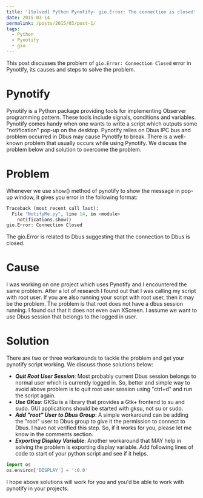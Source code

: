 ```yaml
---
title: '[Solved] Python Pynotify- gio.Error: The connection is closed'
date: 2015-03-14
permalink: /posts/2015/03/post-1/
tags:
  - Python
  - Pynotify
  - gio
---
```

This post discusses the problem of `gio.Error: Connection Closed` error in Pynotify, its causes and steps to solve the problem. 


Pynotify
======
Pynotify is a Python package providing tools for implementing Observer programming pattern. These tools include signals, conditions and variables. Pynotify comes handy when one wants to write a script which outputs some "notification" pop-up on the desktop. Pynotify relies on Dbus IPC bus and problem occurred in Dbus may cause Pynotify to break. There is a well-known problem that usually occurs while using Pynotify. We discuss the problem below and solution to overcome the problem.

Problem
======
Whenever we use show() method of pynotify to show the message in pop-up window, it gives you error in the following format:
```python
Traceback (most recent call last):
  File "NotifyMe.py", line 14, in <module>
    notifications.show()
gio.Error: Connection Closed
```
The gio.Error is related to Dbus suggesting that the connection to Dbus is closed. 

Cause
=====
I was working on one project which uses Pynotify and I encountered the same problem. After a lot of research I found out that I was calling my script with root user. If you are also running your script with root user, then it may be the problem. The problem is that root does not have a dbus session running. I found out that it does not even own XScreen. I assume we want to use Dbus session that belongs to the logged in user.

Solution
======
There are two or three workarounds to tackle the problem and get your pynotify script working. We discuss those solutions below:
  * ***Quit Root User Session***: Most probably current Dbus session belongs to normal user which is currently logged in. So, better and simple way to avoid above problem is to quit root user session using "ctrl+d" and run the script again. 
  * ***Use GKsu***: GKSu is a library that provides a Gtk+ frontend to su and sudo. GUI applications should be started with gksu, not su or sudo.
  * ***Add "root" User to Dbus Group***: A simple workaround can be adding the "root" user to Dbus group to give it the permission to connect to Dbus. I have not verified this step. So, if it works for you, please let me know in the comments section.
  * ***Exporting Display Variable***: Another workaround that MAY help in solving the problem is exporting display variable. Add following lines of code to start of your python script and see if it helps. <br/>
  ```python
  import os
  os.environ['DISPLAY'] = ':0.0'
  ```
  
  I hope above solutions will work for you and you'd be able to work with pynotify in your projects. 
